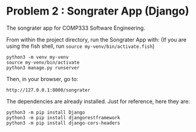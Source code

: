 # Problem 2 : Songrater App (Django)

The songrater app for COMP333 Software Engineering.

From within the project directory, run the Songrater App with: (If you are using the fish shell, run `source my-venv/bin/activate.fish`)

```shell
python3 -m venv my-venv
source my-venv/bin/activate
python3 manage.py runserver
```

Then, in your browser, go to:

```url
http://127.0.0.1:8000/songrater
```

The dependencies are already installed. Just for reference, here they are:

```shell
python3 -m pip install Django
python3 -m pip install djangorestframework
python3 -m pip install django-cors-headers
```